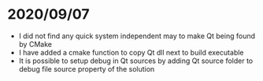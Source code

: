 # 2020/09/07
- I did not find any quick system independent may to make Qt being found by CMake
- I have added a cmake function to copy Qt dll next to build executable
- It is possible to setup debug in Qt sources by adding Qt source folder to debug file source property of the solution